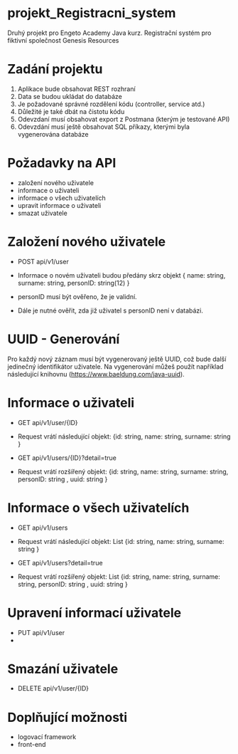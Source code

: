 # projekt_Registracni_system
Druhý projekt pro Engeto Academy Java kurz. Registrační systém pro fiktivní společnost Genesis Resources

# Zadání projektu

1. Aplikace bude obsahovat REST rozhraní
2. Data se budou ukládat do databáze
3. Je požadované správné rozdělení kódu (controller, service atd.)
4. Důležité je také dbát na čistotu kódu
5. Odevzdaní musí obsahovat export z Postmana (kterým je testované API)
6. Odevzdání musí ještě obsahovat SQL příkazy, kterými byla vygenerována databáze

# Požadavky na API
 - založení nového uživatele
 - informace o uživateli
 - informace o všech uživatelích
 - upravit informace o uživateli
 - smazat uživatele

# Založení nového uživatele
- POST api/v1/user
- Informace o novém uživateli budou předány skrz objekt
{ name: string, surname: string, personID: string(12) }

- personID musí být ověřeno, že je validní.
- Dále je nutné ověřit, zda již uživatel s personID není v databázi.

# UUID - Generování
Pro každý nový záznam musí být vygenerovaný ještě UUID, což bude další jedinečný identifikátor uživatele. Na vygenerování můžeš použít například následující knihovnu (https://www.baeldung.com/java-uuid).

# Informace o uživateli
 - GET api/v1/user/{ID}
 - Request vrátí následující objekt:
{id: string, name: string, surname: string }

 - GET api/v1/users/{ID}?detail=true
 - Request vrátí rozšířený objekt:
{id: string, name: string, surname: string, personID: string , uuid: string }

# Informace o všech uživatelích
 - GET api/v1/users
 - Request vrátí následující objekt:
List {id: string, name: string, surname: string }

 - GET api/v1/users?detail=true
 - Request vrátí rozšířený objekt:
List {id: string, name: string, surname: string, personID: string , uuid: string }

# Upravení informací uživatele
 - PUT api/v1/user
 - 
# Smazání uživatele
 - DELETE api/v1/user/{ID}
 
# Doplňující možnosti
 - logovací framework
 - front-end
